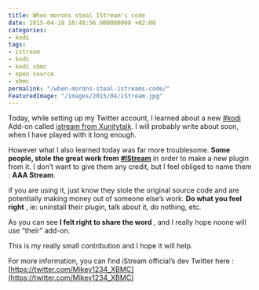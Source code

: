 ```yaml
---
title: When morons steal IStream's code
date: 2015-04-18 10:48:56.000000000 +02:00
categories:
- kodi
tags:
- istream
- kodi
- kodi xbmc
- open source
- xbmc
permalink: "/when-morons-steal-istreams-code/"
FeaturedImage: "/images/2015/04/iStream.jpg"
---
```

Today, while setting up my Twitter account, I learned about a new [#kodi](https://www.masoopy.com/tag/kodi/) Add-on called [istream from Xunitytalk](http://www.xunitytalk.com/forum.php). I will probably write about soon, when I have played with it long enough.

However what I also learned today was far more troublesome. **Some people, stole the great work from [#IStream](https://www.masoopy.com/tag/istream/)** in order to make a new plugin from it. I don’t want to give them any credit, but I feel obliged to name them : **AAA Stream**.

if you are using it, just know they stole the original source code and are potentially making money out of someone else’s work. **Do what you feel right** , ie: uninstall their plugin, talk about it, do nothing, etc.

As you can see **I felt right to share the word** , and I really hope noone will use “their” add-on.

This is my really small contribution and I hope it will help.

For more information, you can find iStream official’s dev Twitter here : [https://twitter.com/Mikey1234_XBMC](https://twitter.com/Mikey1234_XBMC)

